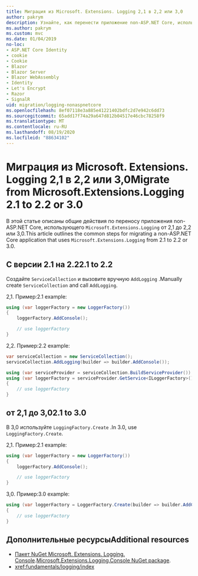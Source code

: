 ```yaml
---
title: Миграция из Microsoft. Extensions. Logging 2,1 в 2,2 или 3,0
author: pakrym
description: Узнайте, как перенести приложение non-ASP.NET Core, использующее Microsoft. Extensions. Logging от 2,1 до 2,2 или 3,0.
ms.author: pakrym
ms.custom: mvc
ms.date: 01/04/2019
no-loc:
- ASP.NET Core Identity
- cookie
- Cookie
- Blazor
- Blazor Server
- Blazor WebAssembly
- Identity
- Let's Encrypt
- Razor
- SignalR
uid: migration/logging-nonaspnetcore
ms.openlocfilehash: 8ef07118e3a885e41221402bdfc2d7e942c6dd73
ms.sourcegitcommit: 65add17f74a29a647d812b04517e46cbc78258f9
ms.translationtype: MT
ms.contentlocale: ru-RU
ms.lasthandoff: 08/19/2020
ms.locfileid: "88634102"
---
```

# <a name="migrate-from-microsoftextensionslogging-21-to-22-or-30"></a><span data-ttu-id="9eb02-103">Миграция из Microsoft. Extensions. Logging 2,1 в 2,2 или 3,0</span><span class="sxs-lookup"><span data-stu-id="9eb02-103">Migrate from Microsoft.Extensions.Logging 2.1 to 2.2 or 3.0</span></span>

<span data-ttu-id="9eb02-104">В этой статье описаны общие действия по переносу приложения non-ASP.NET Core, использующего `Microsoft.Extensions.Logging` от 2,1 до 2,2 или 3,0.</span><span class="sxs-lookup"><span data-stu-id="9eb02-104">This article outlines the common steps for migrating a non-ASP.NET Core application that uses `Microsoft.Extensions.Logging` from 2.1 to 2.2 or 3.0.</span></span>

## <a name="21-to-22"></a><span data-ttu-id="9eb02-105">С версии 2.1 на 2.2</span><span class="sxs-lookup"><span data-stu-id="9eb02-105">2.1 to 2.2</span></span>

<span data-ttu-id="9eb02-106">Создайте `ServiceCollection` и вызовите вручную `AddLogging` .</span><span class="sxs-lookup"><span data-stu-id="9eb02-106">Manually create `ServiceCollection` and call `AddLogging`.</span></span>

<span data-ttu-id="9eb02-107">2,1. Пример:</span><span class="sxs-lookup"><span data-stu-id="9eb02-107">2.1 example:</span></span>

```csharp
using (var loggerFactory = new LoggerFactory())
{
    loggerFactory.AddConsole();

    // use loggerFactory
}
```

<span data-ttu-id="9eb02-108">2,2. Пример:</span><span class="sxs-lookup"><span data-stu-id="9eb02-108">2.2 example:</span></span>

```csharp
var serviceCollection = new ServiceCollection();
serviceCollection.AddLogging(builder => builder.AddConsole());

using (var serviceProvider = serviceCollection.BuildServiceProvider())
using (var loggerFactory = serviceProvider.GetService<ILoggerFactory>())
{
    // use loggerFactory
}
```

## <a name="21-to-30"></a><span data-ttu-id="9eb02-109">от 2,1 до 3,0</span><span class="sxs-lookup"><span data-stu-id="9eb02-109">2.1 to 3.0</span></span>

<span data-ttu-id="9eb02-110">В 3,0 используйте `LoggingFactory.Create` .</span><span class="sxs-lookup"><span data-stu-id="9eb02-110">In 3.0, use `LoggingFactory.Create`.</span></span>

<span data-ttu-id="9eb02-111">2,1. Пример:</span><span class="sxs-lookup"><span data-stu-id="9eb02-111">2.1 example:</span></span>

```csharp
using (var loggerFactory = new LoggerFactory())
{
    loggerFactory.AddConsole();

    // use loggerFactory
}
```

<span data-ttu-id="9eb02-112">3,0. Пример:</span><span class="sxs-lookup"><span data-stu-id="9eb02-112">3.0 example:</span></span>

```csharp
using (var loggerFactory = LoggerFactory.Create(builder => builder.AddConsole()))
{
    // use loggerFactory
}
```

## <a name="additional-resources"></a><span data-ttu-id="9eb02-113">Дополнительные ресурсы</span><span class="sxs-lookup"><span data-stu-id="9eb02-113">Additional resources</span></span>

* <span data-ttu-id="9eb02-114">[Пакет NuGet Microsoft. Extensions. Logging. Console](https://www.nuget.org/packages/Microsoft.Extensions.Logging.Console/).</span><span class="sxs-lookup"><span data-stu-id="9eb02-114">[Microsoft.Extensions.Logging.Console NuGet package](https://www.nuget.org/packages/Microsoft.Extensions.Logging.Console/).</span></span>
* <xref:fundamentals/logging/index>
